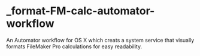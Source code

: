 # _format-FM-calc-automator-workflow
An Automator workflow for OS X which creats a system service that visually formats FileMaker Pro calculations for easy readability.
